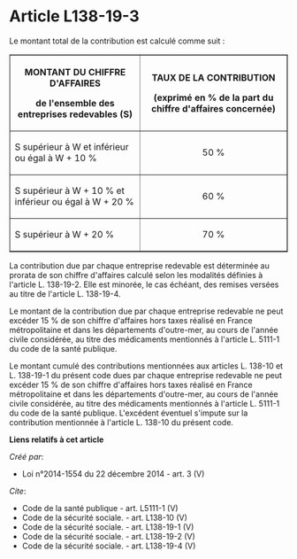 # Article L138-19-3

Le montant total de la contribution est calculé comme suit : 

<table border="1">
  <tbody>
    <tr>
      <th>

MONTANT DU CHIFFRE D'AFFAIRES 

de l'ensemble des entreprises redevables (S) 

</th>
      <th>

TAUX DE LA CONTRIBUTION 

(exprimé en % de la part du chiffre d'affaires concernée) 

</th>
    </tr>
    <tr>
      <td align="left">

S supérieur à W et inférieur ou égal à W + 10 % 

</td>
      <td align="center" valign="middle">

50 % 

</td>
    </tr>
    <tr>
      <td align="left">

S supérieur à W + 10 % et inférieur ou égal à W + 20 % 

</td>
      <td align="center" valign="middle">

60 % 

</td>
    </tr>
    <tr>
      <td align="left">

S supérieur à W + 20 % 

</td>
      <td valign="middle" align="center">

70 % 

</td>
    </tr>
  </tbody>
</table>

La contribution due par chaque entreprise redevable est déterminée au prorata de son chiffre d'affaires calculé selon les
modalités définies à l'article L. 138-19-2. Elle est minorée, le cas échéant, des remises versées au titre de l'article L.
138-19-4. 

Le montant de la contribution due par chaque entreprise redevable ne peut excéder 15 % de son chiffre d'affaires hors taxes
réalisé en France métropolitaine et dans les départements d'outre-mer, au cours de l'année civile considérée, au titre des
médicaments mentionnés à l'article L. 5111-1 du code de la santé publique. 

Le montant cumulé des contributions mentionnées aux articles L. 138-10 et L. 138-19-1 du présent code dues par chaque
entreprise redevable ne peut excéder 15 % de son chiffre d'affaires hors taxes réalisé en France métropolitaine et dans les
départements d'outre-mer, au cours de l'année civile considérée, au titre des médicaments mentionnés à l'article L. 5111-1 du
code de la santé publique. L'excédent éventuel s'impute sur la contribution mentionnée à l'article L. 138-10 du présent code.

**Liens relatifs à cet article**

_Créé par_:

  - Loi n°2014-1554 du 22 décembre 2014 - art. 3 (V)

_Cite_:

  - Code de la santé publique - art. L5111-1 (V)
  - Code de la sécurité sociale. - art. L138-10 (V)
  - Code de la sécurité sociale. - art. L138-19-1 (V)
  - Code de la sécurité sociale. - art. L138-19-2 (V)
  - Code de la sécurité sociale. - art. L138-19-4 (V)
